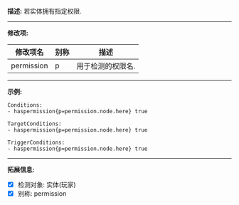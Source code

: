 **描述:** 若实体拥有指定权限.

---

**修改项:**

| 修改项名  | 别称           | 描述                      |
| --------- | -------------- | ------------------------- |
| permission | p     | 用于检测的权限名. |

---

**示例:**

```
Conditions:
- haspermission{p=permission.node.here} true

TargetConditions:
- haspermission{p=permission.node.here} true

TriggerConditions:
- haspermission{p=permission.node.here} true
```

---

**拓展信息:**

- [x] 检测对象: 实体(玩家)
- [x] 别称: permission